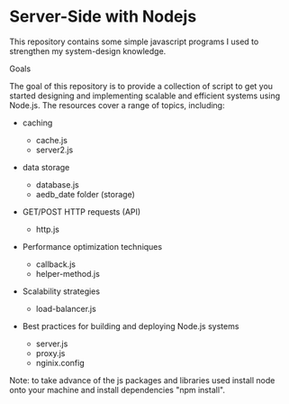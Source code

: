 # Server-Side with Nodejs
This repository contains some simple javascript programs I used to strengthen my system-design knowledge.

Goals

The goal of this repository is to provide a collection of script to get you started designing and implementing scalable and efficient systems using Node.js. 
The resources cover a range of topics, including:

- caching
  - cache.js
  - server2.js
  
- data storage
  - database.js
  - aedb_date folder (storage)
 
- GET/POST HTTP requests (API)
  - http.js 
  
- Performance optimization techniques
  - callback.js
  - helper-method.js
  
- Scalability strategies
  - load-balancer.js
  
- Best practices for building and deploying Node.js systems
  - server.js
  - proxy.js 
  - nginix.config

Note: to take advance of the js packages and libraries used install node onto your machine and install dependencies "npm install".
